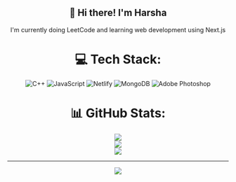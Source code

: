 <div align="center">

<h2>👋 <span style="display:inline-block; animation: wave 2s infinite;">Hi there!</span> I'm Harsha</h2>

<p>I'm currently doing LeetCode and learning web development using Next.js</p>


# 💻 Tech Stack:
![C++](https://img.shields.io/badge/c++-%2300599C.svg?style=flat-square&logo=c%2B%2B&logoColor=white)
![JavaScript](https://img.shields.io/badge/javascript-%23323330.svg?style=flat-square&logo=javascript&logoColor=%23F7DF1E)
![Netlify](https://img.shields.io/badge/netlify-%23000000.svg?style=flat-square&logo=netlify&logoColor=#00C7B7)
![MongoDB](https://img.shields.io/badge/MongoDB-%234ea94b.svg?style=flat-square&logo=mongodb&logoColor=white)
![Adobe Photoshop](https://img.shields.io/badge/adobe%20photoshop-%2331A8FF.svg?style=flat-square&logo=adobe%20photoshop&logoColor=white)

# 📊 GitHub Stats:
![](https://github-readme-stats.vercel.app/api?username=harsha007009&theme=aura&hide_border=true&include_all_commits=false&count_private=false)<br/>
![](https://nirzak-streak-stats.vercel.app/?user=harsha007009&theme=aura&hide_border=true)<br/>
![](https://github-readme-stats.vercel.app/api/top-langs/?username=harsha007009&theme=aura&hide_border=true&include_all_commits=false&count_private=false&layout=compact)

---

[![](https://visitcount.itsvg.in/api?id=harsha007009&icon=9&color=7)](https://visitcount.itsvg.in)

<!-- Proudly created with GPRM ( https://gprm.itsvg.in ) -->

</div>
